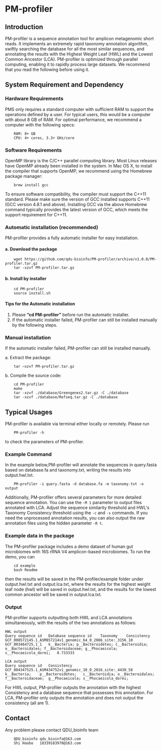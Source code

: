 # PM-profiler

## Introduction
PM-profiler is a sequence annotation tool for amplicon metagenomic short reads. It implements an extremely rapid taxonomy annotation algorithm, swiftly searching the database for all the most similar sequences, and annotating the results with the Highest Weight Leaf (HWL) and the Lowest Common Ancestor (LCA). PM-profiler is optimized through parallel computing, enabling it to rapidly process large datasets. 
We recommend that you read the following before using it.
## System Requirement and Dependency
### Hardware Requirements
PMS only requires a standard computer with sufficient RAM to support the operations defined by a user. For typical users, this would be a computer with about 8 GB of RAM. For optimal performance, we recommend a computer with the following specs:
```	
	RAM: 8+ GB
	CPU: 4+ cores, 3.3+ GHz/core
```    
### Software Requirements

OpenMP library is the C/C++ parallel computing library. Most Linux releases have OpenMP already been installed in the system. In Mac OS X, to install the compiler that supports OpenMP, we recommend using the Homebrew package manager:
```
	brew install gcc
```
To ensure software compatibility, the compiler must support the C++11 standard. Please make sure the version of GCC installed supports C++11 (GCC version 4.8.1 and above). Installing GCC via the above Homebrew command typically provides the latest version of GCC, which meets the support requirement for C++11.
### Automatic installation (recommended)

PM-profiler provides a fully automatic installer for easy installation.

#### **a. Download the package**
```
	wget https://github.com/qdu-bioinfo/PM-profiler/archive/v1.0.0/PM-profiler.tar.gz
	tar -xzvf PM-profiler.tar.gz
```
#### **b. Install by installer**
```
	cd PM-profiler
	source install.sh
```
#### Tips for the Automatic installation

1. Please **“cd PM-profiler”** before run the automatic installer.
2. If the automatic installer failed, PM-profiler can still be installed manually by the following steps.

### Manual installation

If the automatic installer failed, PM-profiler can still be installed manually.

a. Extract the package:
```
	tar –xzvf PM-profiler.tar.gz
```
b. Compile the source code:
```
	cd PM-profiler
	make
	tar -xzvf ./database/Greengenes2.tar.gz -C ./database
	tar -xzvf ./database/Refseq.tar.gz -C ./database
```
## Typical Usages
PM-profiler is available via terminal either locally or remotely. Please run
```
	PM-profiler -h
```
to check the parameters of PM-profiler.
### Example Command
In the example below,PM-profiler will annotate the sequences in query.fasta based on database.fa and taxonomy.txt, writing the results into output.hwl.txt.
```
	PM-profiler -i query.fasta -d database.fa -m taxonomy.txt -o output
```
 Additionally, PM-profiler offers several parameters for more detailed sequence annotation. You can use the ```-M 1``` parameter to output files annotated with LCA. Adjust the sequence similarity threshold and HWL's Taxonomy Consistency threshold using the ```-c``` and ```-s``` commands. If you need the unprocessed annotation results, you can also output the raw annotation files using the hidden parameter ```-R t```.
### Example data in the package
The PM-profiler package includes a demo dataset of human gut microbiomes with 16S rRNA V4 amplicon-based microbiomes. To run the demo, you can
```
	cd example
	bash Readme
```
then the results will be saved in the PM-profiler/example folder under output.hwl.txt and output.lca.txt, where the results for the highest weight leaf node (hwl) will be saved in output.hwl.txt, and the results for the lowest common ancestor will be saved in output.lca.txt.
### Output
PM-profiler supports outputting both HWL and LCA annotations simultaneously, with the results of the two annotations as follows:
```
HWL output
Query sequence id	Database sequence id 	Taxonomy	Consistency
GCF_008572145.1_ASM857214v1_genomic_64_0_2086_site:_3156_10	GCF_003464725.1_1	k__Bacteria; p__Bacteroidetes; c__Bacteroidia; o__Bacteroidales; f__Bacteroidaceae; g__Phocaeicola; s__Phocaeicola_dorei;	0.733333
```
```
LCA output
Query sequence id	Consistency
GCF_004347525.1_ASM434752v1_genomic_10_0_2016_site:_4430_58	k__Bacteria;	p__Bacteroidetes;	c__Bacteroidia;	o__Bacteroidales;	f__Bacteroidaceae;	g__Phocaeicola;	s__Phocaeicola_dorei;
```
For HWL output, PM-profiler outputs the annotation with the highest Consistency and a database sequence that possesses this annotation.
For LCA, PM-profiler only outputs the annotation and does not output the consistency (all are 1).
## Contact

Any problem please contact QDU_bioinfo team
```
	QDU_bioinfo	qdu_bioinfo@163.com
	Shi Haobo	18339183978@163.com
```
